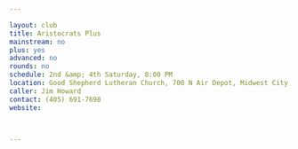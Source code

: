```yaml
---

layout: club
title: Aristocrats Plus
mainstream: no
plus: yes
advanced: no
rounds: no
schedule: 2nd &amp; 4th Saturday, 8:00 PM
location: Good Shepherd Lutheran Church, 700 N Air Depot, Midwest City, OK
caller: Jim Howard
contact: (405) 691-7698
website: 



---
```


